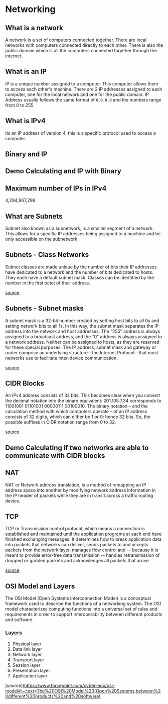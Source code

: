 # Networking

## What is a network

A network is a set of computers connected together. There are local networks with computers connected directly to each other. There is also the public domain which is all the computers connected together through the internet.

## What is an IP

IP is a unique number assigned to a computer. This computer allows them to access each other's machine. There are 2 IP addresses assigned to each computer, one for the local network and one for the public domain. IP Address usually follows the same format of `0.0.0.0` and the numbers range from 0 to 255.

## What is IPv4

Its an IP address of version 4, this is a specific protocol used to access a computer.

## Binary and IP

## Demo Calculating and IP with Binary

## Maximum number of IPs in IPv4

4,294,967,296

## What are Subnets

Subnet also known as a subnetwork, is a smaller segment of a network. This allows for a specific IP addresses being assigned to a machine and be only accessible on the subnetwork.

## Subnets - Class Networks

Subnet classes are made unique by the number of bits their IP addresses have dedicated to a network and the number of bits dedicated to hosts.  They each have a default subnet mask. Classes can be identified by the number in the first octet of their address.
</br>

[source](https://www.solarwindsmsp.com/blog/overview-of-subnet-classes#:~:text=Subnet%20classes%20are%20made%20unique,first%20octet%20of%20their%20address.)

## Subnets - Subnet masks

A subnet mask is a 32-bit number created by setting host bits to all 0s and setting network bits to all 1s. In this way, the subnet mask separates the IP address into the network and host addresses. The “255” address is always assigned to a broadcast address, and the “0” address is always assigned to a network address. Neither can be assigned to hosts, as they are reserved for these special purposes. The IP address, subnet mask and gateway or router comprise an underlying structure—the Internet Protocol—that most networks use to facilitate inter-device communication.
</br>

[source](https://avinetworks.com/glossary/subnet-mask/)

## CIDR Blocks

An IPv4 address consists of 32 bits. This becomes clear when you convert the decimal notation into the binary equivalent: 201.105.7.34 corresponds to 11001001 01101001 00000111 00100010. The binary notation – and the calculation method with which computers operate – of an IP address consists of 32 digits, which can either be 1 or 0: hence 32 bits. So, the possible suffixes in CIDR notation range from 0 to 32.
</br>

[source](https://www.ionos.co.uk/digitalguide/server/know-how/cidrclassless-inter-domain-routing/)

## Demo Calculating if two networks are able to communicate with CIDR blocks

## NAT

NAT or Network address translation, is a method of remapping an IP address space into another by modifying network address information in the IP header of packets while they are in transit across a traffic routing device.

## TCP

TCP or Transmission control protocol, which means a connection is established and maintained until the application programs at each end have finished exchanging messages. It determines how to break application data into packets that networks can deliver, sends packets to and accepts packets from the network layer, manages flow control and -- because it is meant to provide error-free data transmission -- handles retransmission of dropped or garbled packets and acknowledges all packets that arrive.
</br>

[source](https://searchnetworking.techtarget.com/definition/TCP)

## OSI Model and Layers

The OSI Model (Open Systems Interconnection Model) is a conceptual framework used to describe the functions of a networking system. The OSI model characterizes computing functions into a universal set of rules and requirements in order to support interoperability between different products and software.

### Layers

1. Physical layer
2. Data link layer
3. Network layer
4. Transport layer
5. Session layer
6. Presentation layer
7. Application layer

[source](https://www.forcepoint.com/cyber-edu/osi-model#:~:text=The%20OSI%20Model%20(Open%20Systems,between%20different%20products%20and%20software)
